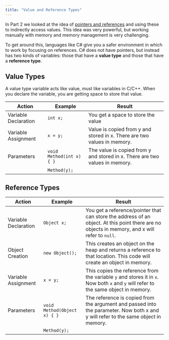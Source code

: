 ```yaml
---
title: "Value and Reference Types"
---
```


In Part 2 we looked at the idea of [pointers and references](../../../../part-2-organised-code/4-indirect-access/1-concepts/02-02-pointers-ref) and using these to indirectly access values. This idea was very powerful, but working manually with memory and memory management is very challenging.

To get around this, languages like C# give you a safer environment in which to work by focusing on references. C# does not have pointers, but instead has two kinds of variables: those that have a **value type** and those that have a **reference type**.

## Value Types

A value type variable acts like value, must like variables in C/C++. When you declare the variable, you are getting space to store that value. 

| Action | Example | Result  |
|---|---|---|
| Variable Declaration | `int x;` | You get a space to store the value  |
| Variable Assignment | `x = y;` | Value is copied from y and stored in x. There are two values in memory.  |
| Parameters  | `void Method(int x) { }` | The value is copied from y and stored in x. There are two values in memory.  |
| | `Method(y);` | |



## Reference Types

| Action | Example | Result  |
|---|---|---|
| Variable Declaration | `Object x;` | You get a reference/pointer that can store the address of an object. At this point there are no objects in memory, and x will refer to `null`.  |
| Object Creation | `new Object();` | This creates an object on the heap and returns a reference to that location. This code will create an object in memory.  |
| Variable Assignment | `x = y;` | This copies the reference from the variable `y` and stores it in `x`. Now both `x` and `y` will refer to the same object in memory. |
| Parameters  | `void Method(Object x) { }` | The reference is copied from the argument and passed into the parameter. Now both x and y will refer to the same object in memory.  |
| | `Method(y);` | |


<!-- Set up for classes being a ref type -->
